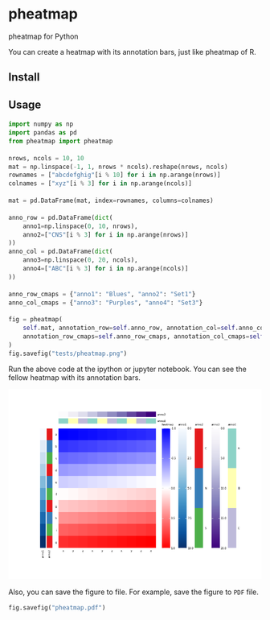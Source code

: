 # pheatmap

pheatmap for Python

You can create a heatmap with its annotation bars, just like pheatmap of R. 

## Install



## Usage

```python
import numpy as np
import pandas as pd
from pheatmap import pheatmap

nrows, ncols = 10, 10
mat = np.linspace(-1, 1, nrows * ncols).reshape(nrows, ncols)
rownames = ["abcdefghig"[i % 10] for i in np.arange(nrows)]
colnames = ["xyz"[i % 3] for i in np.arange(ncols)]

mat = pd.DataFrame(mat, index=rownames, columns=colnames)

anno_row = pd.DataFrame(dict(
    anno1=np.linspace(0, 10, nrows),
    anno2=["CNS"[i % 3] for i in np.arange(nrows)]
))
anno_col = pd.DataFrame(dict(
    anno3=np.linspace(0, 20, ncols),
    anno4=["ABC"[i % 3] for i in np.arange(ncols)]
))

anno_row_cmaps = {"anno1": "Blues", "anno2": "Set1"}
anno_col_cmaps = {"anno3": "Purples", "anno4": "Set3"}

fig = pheatmap(
    self.mat, annotation_row=self.anno_row, annotation_col=self.anno_col,
    annotation_row_cmaps=self.anno_row_cmaps, annotation_col_cmaps=self.anno_col_cmaps
)
fig.savefig("tests/pheatmap.png")
```

Run the above code at the ipython or jupyter notebook. You can see the fellow heatmap with its
annotation bars. 

![heatmap](pic/pheatmap.png)

Also, you can save the figure to file. For example, save the figure to `PDF` file. 

```python
fig.savefig("pheatmap.pdf")
```
